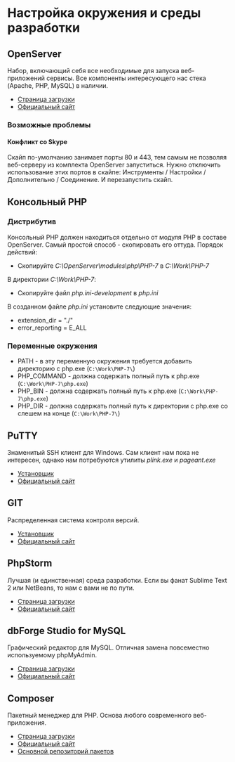# Настройка окружения и среды разработки

## OpenServer

Набор, включающий себя все необходимые для запуска веб-приложений сервисы. 
Все компоненты интересующего нас стека (Apache, PHP, MySQL) в наличии. 

* [Страница загрузки](http://open-server.ru/download/)
* [Официальный сайт](http://open-server.ru/)

### Возможные проблемы

#### Конфликт со Skype
Скайп по-умолчанию занимает порты 80 и 443, тем самым не позволяя веб-серверу из комплекта OpenServer запуститься.
Нужно отключить использование этих портов в скайпе: Инструменты / Настройки / Дополнительно / Соединение. 
И перезапустить скайп.

## Консольный PHP
### Дистрибутив
Консольный PHP должен находиться отдельно от модуля PHP в составе OpenServer. Самый простой способ - скопировать его 
оттуда. Порядок действий: 

* Скопируйте *C:\OpenServer\modules\php\PHP-7* в *C:\Work\PHP-7*

В директории *C:\Work\PHP-7*:

* Скопируйте файл *php.ini-development* в *php.ini*

В созданном файле *php.ini* установите следующие значения:

* extension_dir = "./"
* error_reporting = E_ALL

### Переменные окружения
* PATH - в эту переменную окружения требуется добавить директорию с php.exe (`C:\Work\PHP-7\`)
* PHP_COMMAND - должна содержать полный путь к php.exe (`C:\Work\PHP-7\php.exe`)
* PHP_BIN - должна содержать полный путь к php.exe (`C:\Work\PHP-7\php.exe`)
* PHP_DIR - должна содержать полный путь к директории с php.exe со слешем на конце (`C:\Work\PHP-7\`)


## PuTTY

Знаменитый SSH клиент для Windows. 
Сам клиент нам пока не интересен, однако нам потребуются утилиты *plink.exe* и *pageant.exe*

* [Установщик](http://the.earth.li/~sgtatham/putty/latest/x86/putty-0.65-installer.exe)
* [Официальный сайт](http://www.chiark.greenend.org.uk/~sgtatham/putty/)

## GIT

Распределенная система контроля версий.

* [Установщик](https://git-scm.com/download/win)
* [Официальный сайт](https://git-scm.com/)

## PhpStorm

Лучшая (и единственная) среда разработки. Если вы фанат Sublime Text 2 или NetBeans, то нам с вами не по пути. 

* [Страница загрузки](https://www.jetbrains.com/phpstorm/download/)
* [Официальный сайт](https://www.jetbrains.com/phpstorm/)

## dbForge Studio for MySQL

Графический редактор для MySQL. Отличная замена повсеместно используемому phpMyAdmin.

* [Страница загрузки](https://www.devart.com/ru/dbforge/mysql/studio/download.html)
* [Официальный сайт](https://www.devart.com/ru/dbforge/mysql/studio/)

## Composer

Пакетный менеджер для PHP. Основа любого современного веб-приложения.

* [Страница загрузки](https://getcomposer.org/download/)
* [Официальный сайт](https://getcomposer.org/)
* [Основной репозиторий пакетов](https://packagist.org/)
